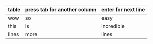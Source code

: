| table | press tab for another column | enter for next line |
| ----- | ---------------------------- | ------------------- |
| wow   | so                           | easy                |
| this  | is                           | incredible          |
| lines | more                         | lines                    |
